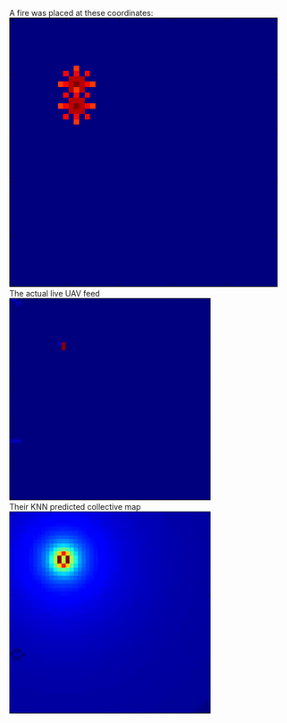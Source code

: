 A fire was placed at these coordinates:
</br>
![master_map](https://github.com/SargisYonan/uav_ml/blob/master/master_map.png?raw=true)
</br>
The actual live UAV feed
</br>
![uav_seeking](https://github.com/SargisYonan/uav_ml/blob/master/drone_pov_map.gif?raw=true)
</br>
Their KNN predicted collective map
</br>
![uav_predicted](https://github.com/SargisYonan/uav_ml/blob/master/predicted_heat_map.gif?raw=true)



